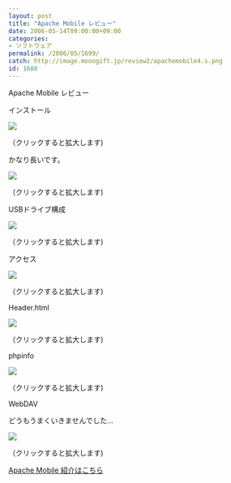 ```yaml
---
layout: post
title: "Apache Mobile レビュー"
date: 2006-05-14T09:00:00+09:00
categories:
- ソフトウェア
permalink: /2006/05/1699/
catch: http://image.moongift.jp/review2/apachemobile4.s.png
id: 1688
---
```

Apache Mobile レビュー  
<!--more-->

インストール

  

[![](http://image.moongift.jp/review2/apachemobile1.s.png)](http://image.moongift.jp/review2/apachemobile1.png)  
  
（クリックすると拡大します)

  

かなり長いです。

  

[![](http://image.moongift.jp/review2/apachemobile2.s.png)](http://image.moongift.jp/review2/apachemobile2.png)  
  
（クリックすると拡大します)

  

USBドライブ構成

  

[![](http://image.moongift.jp/review2/apachemobile3.s.png)](http://image.moongift.jp/review2/apachemobile3.png)  
  
（クリックすると拡大します)

  

アクセス

  

[![](http://image.moongift.jp/review2/apachemobile4.s.png)](http://image.moongift.jp/review2/apachemobile4.png)  
  
（クリックすると拡大します)

  

Header.html

  

[![](http://image.moongift.jp/review2/apachemobile5.s.png)](http://image.moongift.jp/review2/apachemobile5.png)  
  
（クリックすると拡大します)

  

phpinfo

  

[![](http://image.moongift.jp/review2/apachemobile6.s.png)](http://image.moongift.jp/review2/apachemobile6.png)  
  
（クリックすると拡大します)

  

WebDAV

  

どうもうまくいきませんでした…

  

[![](http://image.moongift.jp/review2/apachemobile7.s.png)](http://image.moongift.jp/review2/apachemobile7.png)  
  
（クリックすると拡大します)

  

[Apache Mobile 紹介はこちら](http://fw.moongift.jp/intro/i-1694.html)

